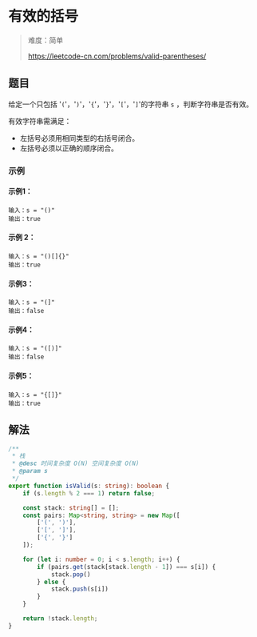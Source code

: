 # 有效的括号

> 难度：简单
>
> https://leetcode-cn.com/problems/valid-parentheses/

## 题目

给定一个只包括 '`(`'，'`)`'，'`{`'，'`}`'，'`[`'，'`]`'的字符串 `s` ，判断字符串是否有效。

有效字符串需满足：

- 左括号必须用相同类型的右括号闭合。
- 左括号必须以正确的顺序闭合。

### 示例

#### 示例1：

```
输入：s = "()"
输出：true
```

#### 示例 2：

```
输入：s = "()[]{}"
输出：true
```

#### 示例3：

```
输入：s = "(]"
输出：false
```

#### 示例4：

```
输入：s = "([)]"
输出：false
```

#### 示例5：

```
输入：s = "{[]}"
输出：true
```

## 解法

```typescript
/**
 * 栈
 * @desc 时间复杂度 O(N) 空间复杂度 O(N)
 * @param s
 */
export function isValid(s: string): boolean {
    if (s.length % 2 === 1) return false;

    const stack: string[] = [];
    const pairs: Map<string, string> = new Map([
        ['(', ')'],
        ['[', ']'],
        ['{', '}']
    ]);

    for (let i: number = 0; i < s.length; i++) {
        if (pairs.get(stack[stack.length - 1]) === s[i]) {
            stack.pop()
        } else {
            stack.push(s[i])
        }
    }

    return !stack.length;
}
```
